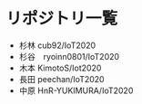 # リポジトリ一覧
- 杉林 cub92/IoT2020
- 杉谷　ryoinn0801/IoT2020
- 木本  KimotoS/Iot2020
- 長田 peechan/IoT2020
- 中原 HnR-YUKIMURA/IoT2020
